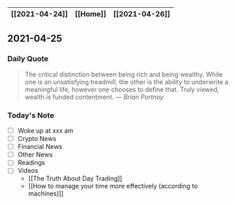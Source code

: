 | [[2021-04-24]] | [[Home]] | [[2021-04-26]] |
| :------------: | :------: | :------------: |

## 2021-04-25 

### Daily Quote
> The critical distinction between being rich and being wealthy. While one is an unsatisfying treadmill, the other is the ability to underwrite a meaningful life, however one chooses to define that. Truly viewed, wealth is funded contentment.
>&mdash; <cite>Brian Portnoy</cite>

### Today's Note
- [ ] Woke up at xxx am
- [ ] Crypto News
- [ ] Financial News
- [ ] Other News
- [ ] Readings
- [ ] Videos
	- [[The Truth About Day Trading]]
	- [[How to manage your time more effectively (according to machines)]]